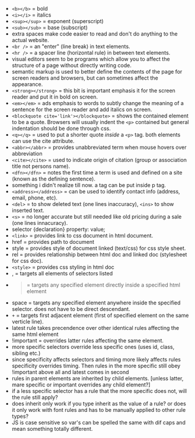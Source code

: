 - `<b></b>` = bold
- `<i></i>` = italics
- `<sup></sup>` = exponent (superscript)
- `<sub></sub>` = base (subscript)
- extra spaces make code easier to read and don't do anything to the actual website.
- `<br />` = an "enter" (line break) in text elements.
- `<hr />` = a spacer line (horizontal rule) in between text elements.
- visual editors seem to be programs which allow you to affect the structure of a page without directly writing code.
- semantic markup is used to better define the contents of the page for screen readers and browsers, but can sometimes affect the appearance.
- `<strong></strong>` = this bit is important emphasis it for the screen reader and put it in bold on screen.
- `<em></em>` = ads emphasis to words to subtly change the meaning of a sentence for the screen reader and add italics on screen.
- `<blockquote cite='link'></blockquote>` = shows the contained element to be a quote. Browsers will usually indent the `<p>` contained but general indentation should be done through css.
- `<q></q>` = used to put a shorter quote *inside* a `<p>` tag. both elements can use the cite attribute.
- `<abbr></abbr>` = provides unabbreviated term when mouse hovers over abbreviation
- `<cite></cite>` = used to indicate origin of citation (group or association title not persons name).
- `<dfn></dfn>` = notes the first time a term is used and defined on a site (known as the defining sentence).
- something i didn't realize till now. a tag can be put inside p tag.
- `<address></address>` = can be used to identify contact info (address, email, phone, etc).
- `<del>` = to show deleted text (one lines inaccuracy), `<ins>` to show inserted text.
- `<s>` = no longer accurate but still needed like old pricing during a sale (one lines innacuracy).
- selector {declaration} property: value;
- `<link>` = provides link to css document in html document.
- href = provides path to document
- style = provides style of document linked (text/css) for css style sheet.
- rel = provides relationship between html doc and linked doc (stylesheet for css doc).
- `<style>` = provides css styling in html doc
- , = targets all elements of selectors listed
- > = targets any specified element directly inside a specified html element
- space = targets any specified element anywhere inside the specified selector. does not have to be direct descendant.
- `+` = targets first adjacent element (first of specified element on the same verticle line).
- latest rule takes precendence over other identical rules affecting the same html element
- !important = overrides latter rules affecting the same element.
- more specific selectors override less specific ones (uses id, class, sibling etc.)
- since specificity affects selectors and timing more likely affects rules specificity overrides timing. Then rules in the more specific still obey !important above all and latest comes in second
- rules in parent elements are inherited by child elements. \[unless latter, mare specific or important overrides any child element?]
- if a less specific selector has a rule that the more specific does not, will the rule still apply?
- does inherit only work if you type inherit as the value of a rule? or does it only work with font rules and has to be manually applied to other rule types?
- JS is case sensitive so var's can be spelled the same with dif caps and mean something totally different.
